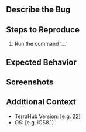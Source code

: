 ## Describe the Bug
<!-- A clear and concise description of what the bug is -->
<!-- note: for support questions, please use stackoverflow -->

## Steps to Reproduce
<!-- steps to reproduce the behavior -->
1. Run the command '...'

## Expected Behavior
<!-- A clear and concise description of what you expected to happen -->

## Screenshots
<!-- If applicable, add screenshots to help explain your problem -->

## Additional Context
<!-- Add any other context about the problem here -->
- TerraHub Version: [e.g. 22]
- OS: [e.g. iOS8.1]

